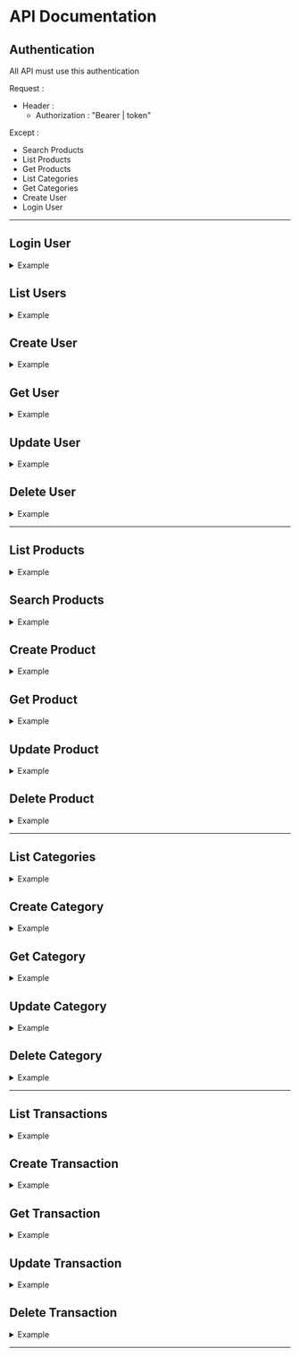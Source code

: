 # API Documentation

## Authentication

All API must use this authentication

Request :

- Header :
  - Authorization : "Bearer | token"

Except :

- Search Products
- List Products
- Get Products
- List Categories
- Get Categories
- Create User
- Login User

---

## Login User

<details>
  <summary>Example</summary>

Request :

- Method : POST
- Endpoint : `/api/login`
- Header :

  - Accept: application/json
  - Content-Type: application/json

- Body :

```json
{
  "email": "string",
  "password": "string"
}
```

Response :

```json
{
  "code": "number",
  "status": "string",
  "data": [
    {
      "token": "string"
    }
  ]
}
```

</details>

## List Users

<details>
  <summary>Example</summary>

Request :

- Method : GET
- Endpoint : `/api/users`
- Header :
  - Accept: application/json

Response :

```json
{
  "code": "number",
  "status": "string",
  "data": [
    {
      "id": "string, unique",
      "full_name": "string",
      "phone_number": "string",
      "email": "string",
      "password": "string",
      "gender": "string",
      "date_of_birth": "date",
      "district": "string",
      "sub_district": "string",
      "address": "string",
      "created_at": "date",
      "updated_at": "date"
    },
    {
      "id": "string, unique",
      "full_name": "string",
      "phone_number": "string",
      "email": "string",
      "password": "string",
      "gender": "string",
      "date_of_birth": "date",
      "district": "string",
      "sub_district": "string",
      "address": "string",
      "created_at": "date",
      "updated_at": "date"
    }
  ]
}
```

</details>

## Create User

<details>
  <summary>Example</summary>

Request :

- Method : POST
- Endpoint : `/api/users`
- Header :
  - Content-Type: application/json
  - Accept: application/json
- Body :

```json
{
  "full_name": "string",
  "phone_number": "string",
  "email": "string",
  "password": "string",
  "gender": "enum",
  "date_of_birth": "date",
  "district": "string",
  "sub_district": "string",
  "address": "string"
}
```

Response :

```json
{
  "code": "number",
  "status": "string",
  "data": {
    "id": "string, unique",
    "full_name": "string",
    "phone_number": "string",
    "email": "string",
    "password": "string",
    "gender": "string",
    "date_of_birth": "date",
    "district": "string",
    "sub_district": "string",
    "address": "string",
    "created_at": "date",
    "updated_at": "date"
  }
}
```

</details>

## Get User

<details>
  <summary>Example</summary>

Request :

- Method : GET
- Endpoint : `/api/users/{id_user}`
- Header :
  - Accept: application/json

Response :

```json
{
  "code": "number",
  "status": "string",
  "data": {
    "id": "string, unique",
    "full_name": "string",
    "phone_number": "string",
    "email": "string",
    "password": "string",
    "gender": "string",
    "date_of_birth": "date",
    "district": "string",
    "sub_district": "string",
    "address": "string",
    "created_at": "date",
    "updated_at": "date"
  }
}
```

</details>

## Update User

<details>
  <summary>Example</summary>

Request :

- Method : PUT
- Endpoint : `/api/users/{id_user}`
- Header :
  - Content-Type: application/json
  - Accept: application/json
- Body :

```json
{
  "full_name": "string",
  "phone_number": "string",
  "email": "string",
  "password": "string",
  "gender": "enum",
  "date_of_birth": "date",
  "district": "string",
  "sub_district": "string",
  "address": "string"
}
```

Response :

```json
{
  "code": "number",
  "status": "string",
  "data": {
    "id": "string, unique",
    "full_name": "string",
    "phone_number": "string",
    "email": "string",
    "password": "string",
    "gender": "string",
    "date_of_birth": "date",
    "district": "string",
    "sub_district": "string",
    "address": "string",
    "created_at": "date",
    "updated_at": "date"
  }
}
```

</details>

## Delete User

<details>
  <summary>Example</summary>

Request :

- Method : DELETE
- Endpoint : `/api/users/{id_user}`
- Header :
  - Accept: application/json

Response :

```json
{
  "code": "number",
  "status": "string"
}
```

</details>

---

## List Products

<details>
  <summary>Example</summary>

Request :

- Method : GET
- Endpoint : `/api/products`
- Header :
  - Accept: application/json

Response :

```json
{
  "code": "number",
  "status": "string",
  "data": [
    {
      "id": "string, unique",
      "name": "string",
      "description": "string",
      "stock": "integer",
      "price": "integer",
      "category": {
        "id": "integer",
        "name": "string"
      },
      "created_at": "date",
      "updated_at": "date"
    },
    {
      "id": "string, unique",
      "name": "string",
      "description": "string",
      "stock": "integer",
      "price": "integer",
      "category": {
        "id": "integer",
        "name": "string"
      },
      "created_at": "date",
      "updated_at": "date"
    }
  ]
}
```

</details>

## Search Products

<details>
  <summary>Example</summary>

Request :

- Method : GET
- Endpoint : `/api/products?q=`
- Header :
  - Accept: application/json
- Query Param :
  - category : string

Response :

```json
{
  "code": "number",
  "status": "string",
  "data": [
    {
      "id": "string, unique",
      "name": "string",
      "description": "string",
      "stock": "integer",
      "price": "integer",
      "category": {
        "id": "integer",
        "name": "string"
      },
      "created_at": "date",
      "updated_at": "date"
    },
    {
      "id": "string, unique",
      "name": "string",
      "description": "string",
      "stock": "integer",
      "price": "integer",
      "category": {
        "id": "integer",
        "name": "string"
      },
      "created_at": "date",
      "updated_at": "date"
    }
  ]
}
```

</details>

## Create Product

<details>
  <summary>Example</summary>

Request :

- Method : POST
- Endpoint : `/api/products`
- Header :
  - Content-Type: application/json
  - Accept: application/json
- Body :

```json
{
  "name": "string",
  "description": "string",
  "stock": "integer",
  "price": "integer",
  "category_id": "integer"
}
```

Response :

```json
{
  "code": "number",
  "status": "string",
  "data": {
    "id": "string, unique",
    "name": "string",
    "description": "string",
    "stock": "integer",
    "price": "integer",
    "category": {
      "id": "integer",
      "name": "string"
    },
    "created_at": "date",
    "updated_at": "date"
  }
}
```

</details>

## Get Product

<details>
  <summary>Example</summary>

Request :

- Method : GET
- Endpoint : `/api/products/{id_product}`
- Header :
  - Accept: application/json

Response :

```json
{
  "code": "number",
  "status": "string",
  "data": {
    "id": "string, unique",
    "name": "string",
    "description": "string",
    "stock": "integer",
    "price": "integer",
    "category": {
      "id": "integer",
      "name": "string"
    },
    "created_at": "date",
    "updated_at": "date"
  }
}
```

</details>

## Update Product

<details>
  <summary>Example</summary>

Request :

- Method : PUT
- Endpoint : `/api/products/{id_product}`
- Header :
  - Content-Type: application/json
  - Accept: application/json
- Body :

```json
{
  "name": "string",
  "description": "string",
  "stock": "integer",
  "price": "integer",
  "category_id": "integer"
}
```

Response :

```json
{
  "code": "number",
  "status": "string",
  "data": {
    "id": "string, unique",
    "name": "string",
    "description": "string",
    "stock": "integer",
    "price": "integer",
    "category": {
      "id": "integer",
      "name": "string"
    },
    "created_at": "date",
    "updated_at": "date"
  }
}
```

</details>

## Delete Product

<details>
  <summary>Example</summary>

Request :

- Method : DELETE
- Endpoint : `/api/products/{id_product}`
- Header :
  - Accept: application/json

Response :

```json
{
  "code": "number",
  "status": "string"
}
```

</details>

---

## List Categories

<details>
  <summary>Example</summary>

Request :

- Method : GET
- Endpoint : `/api/categories`
- Header :
  - Accept: application/json

Response :

```json
{
  "code": "number",
  "status": "string",
  "data": [
    {
      "id": "string, unique",
      "name": "string",
      "description": "string",
      "created_at": "date",
      "updated_at": "date"
    },
    {
      "id": "string, unique",
      "name": "string",
      "description": "string",
      "created_at": "date",
      "updated_at": "date"
    }
  ]
}
```

</details>

## Create Category

<details>
  <summary>Example</summary>

Request :

- Method : POST
- Endpoint : `/api/categories`
- Header :
  - Content-Type: application/json
  - Accept: application/json
- Body :

```json
{
  "name": "string",
  "description": "string"
}
```

Response :

```json
{
  "code": "number",
  "status": "string",
  "data": {
    "id": "string, unique",
    "name": "string",
    "description": "string",
    "created_at": "date",
    "updated_at": "date"
  }
}
```

</details>

## Get Category

<details>
  <summary>Example</summary>

Request :

- Method : GET
- Endpoint : `/api/categories/{id_category}`
- Header :
  - Accept: application/json

Response :

```json
{
  "code": "number",
  "status": "string",
  "data": {
    "id": "string, unique",
    "name": "string",
    "description": "string",
    "created_at": "date",
    "updated_at": "date"
  }
}
```

</details>

## Update Category

<details>
  <summary>Example</summary>

Request :

- Method : PUT
- Endpoint : `/api/categories/{id_category}`
- Header :
  - Content-Type: application/json
  - Accept: application/json
- Body :

```json
{
  "name": "string",
  "description": "string"
}
```

Response :

```json
{
  "code": "number",
  "status": "string",
  "data": {
    "id": "string, unique",
    "name": "string",
    "description": "string",
    "created_at": "date",
    "updated_at": "date"
  }
}
```

</details>

## Delete Category

<details>
  <summary>Example</summary>

Request :

- Method : DELETE
- Endpoint : `/api/categories/{id_category}`
- Header :
  - Accept: application/json

Response :

```json
{
  "code": "number",
  "status": "string"
}
```

</details>

---

## List Transactions

<details>
  <summary>Example</summary>

Request :

- Method : GET
- Endpoint : `/api/transactions`
- Header :
  - Accept: application/json

Response :

```json
{
  "code": "number",
  "status": "string",
  "data": [
    {
      "id": "string, unique",
      "user": "string",
      "date": "date",
      "total": "integer",
      "shipping": "integer",
      "status": "string",
      "items": [
        {
          "product": "string",
          "quantity": "integer",
          "price": "integer"
        },
        {
          "product": "string",
          "quantity": "integer",
          "price": "integer"
        }
      ]
    },
    {
      "id": "string, unique",
      "user": "string",
      "date": "date",
      "total": "integer",
      "shipping": "integer",
      "status": "string",
      "items": [
        {
          "product": "string",
          "quantity": "integer",
          "price": "integer"
        },
        {
          "product": "string",
          "quantity": "integer",
          "price": "integer"
        }
      ]
    }
  ]
}
```

</details>

## Create Transaction

<details>
  <summary>Example</summary>

Request :

- Method : POST
- Endpoint : `/api/transactions`
- Header :
  - Content-Type: application/json
  - Accept: application/json
- Body :

```json
{
  "product": "string",
  "quantity": "integer"
}
```

Response :

```json
{
  "code": "number",
  "status": "string",
  "data": {
    "id": "string, unique",
    "user": "string",
    "date": "date",
    "total": "integer",
    "shipping": "integer",
    "status": "string",
    "items": [
      {
        "product": "string",
        "quantity": "integer",
        "price": "integer"
      },
      {
        "product": "string",
        "quantity": "integer",
        "price": "integer"
      }
    ]
  }
}
```

</details>

## Get Transaction

<details>
  <summary>Example</summary>

Request :

- Method : GET
- Endpoint : `/api/transactions/{id_transaction}`
- Header :
  - Accept: application/json

Response :

```json
{
  "code": "number",
  "status": "string",
  "data": {
    "id": "string, unique",
    "user": "string",
    "date": "date",
    "total": "integer",
    "shipping": "integer",
    "status": "string",
    "items": [
      {
        "product": "string",
        "quantity": "integer",
        "price": "integer"
      },
      {
        "product": "string",
        "quantity": "integer",
        "price": "integer"
      }
    ]
  }
}
```

</details>

## Update Transaction

<details>
  <summary>Example</summary>

Request :

- Method : PUT
- Endpoint : `/api/transactions/{id_transaction}`
- Header :
  - Content-Type: application/json
  - Accept: application/json
- Body :

```json
{
  "product": "string",
  "quantity": "integer"
}
```

Response :

```json
{
  "code": "number",
  "status": "string",
  "data": {
    "id": "string, unique",
    "user": "string",
    "date": "date",
    "total": "integer",
    "shipping": "integer",
    "status": "string",
    "items": [
      {
        "product": "string",
        "quantity": "integer",
        "price": "integer"
      },
      {
        "product": "string",
        "quantity": "integer",
        "price": "integer"
      }
    ]
  }
}
```

</details>

## Delete Transaction

<details>
  <summary>Example</summary>

Request :

- Method : DELETE
- Endpoint : `/api/transactions/{id_transaction}`
- Header :
  - Accept: application/json

Response :

```json
{
  "code": "number",
  "status": "string"
}
```

</details>

---
